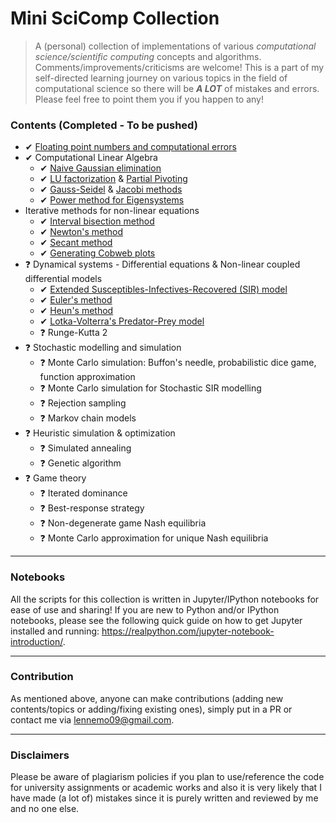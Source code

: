 # Mini SciComp Collection
> A (personal) collection of implementations of various _computational science/scientific computing_ concepts and algorithms. Comments/improvements/criticisms are welcome!
This is a part of my self-directed learning journey on various topics in the field of computational science so there will be _**A LOT**_ of mistakes and errors. Please feel free to point them you if you happen to any! 

### Contents (Completed - To be pushed)
* ✔ [Floating point numbers and computational errors](https://github.com/lennemo09/Scientific-Computing-Collection/tree/main/notebooks/floating-point-arithmetics)
* ✔ Computational Linear Algebra
  * ✔ [Naive Gaussian elimination](https://github.com/lennemo09/Scientific-Computing-Collection/blob/main/notebooks/comp-lin-alg/gaussian-elimination.ipynb)
  * ✔ [LU factorization](https://github.com/lennemo09/Scientific-Computing-Collection/blob/main/notebooks/comp-lin-alg/LU-factorization.ipynb) & [Partial Pivoting](https://github.com/lennemo09/Scientific-Computing-Collection/blob/main/notebooks/comp-lin-alg/partial-pivoting.ipynb)
  * ✔ [Gauss-Seidel](https://github.com/lennemo09/scientific-computing-collection/blob/main/notebooks/comp-lin-alg/gauss-seidel-method.ipynb) & [Jacobi methods](https://github.com/lennemo09/scientific-computing-collection/blob/main/notebooks/comp-lin-alg/jacobi-method.ipynb)
  * ✔ [Power method for Eigensystems](https://github.com/lennemo09/scientific-computing-collection/blob/main/notebooks/comp-lin-alg/power-method.ipynb)
* Iterative methods for non-linear equations
  * ✔ [Interval bisection method](https://github.com/lennemo09/scientific-computing-collection/blob/main/notebooks/iterative-methods-for-non-linear-systems/bisection-method.ipynb)
  * ✔ [Newton's method](https://github.com/lennemo09/scientific-computing-collection/blob/main/notebooks/iterative-methods-for-non-linear-systems/newton-method.ipynb)
  * ✔ [Secant method](https://github.com/lennemo09/scientific-computing-collection/blob/main/notebooks/iterative-methods-for-non-linear-systems/secant-method.ipynb)
  * ✔ [Generating Cobweb plots](https://github.com/lennemo09/scientific-computing-collection/blob/main/notebooks/iterative-methods-for-non-linear-systems/cobweb-model.ipynb)
* ❓ Dynamical systems - Differential equations & Non-linear coupled differential models
  * ✔ [Extended Susceptibles-Infectives-Recovered (SIR) model](https://github.com/lennemo09/scientific-computing-collection/blob/main/notebooks/dynamical-systems-and-ODEs/SIR.ipynb)
  * ✔ [Euler's method](https://github.com/lennemo09/scientific-computing-collection/blob/main/notebooks/dynamical-systems-and-ODEs/eulers-method.ipynb)
  * ✔ [Heun's method](https://github.com/lennemo09/scientific-computing-collection/blob/main/notebooks/dynamical-systems-and-ODEs/heuns-method.ipynb)
  * ✔ [Lotka-Volterra's Predator-Prey model](https://github.com/lennemo09/scientific-computing-collection/blob/main/notebooks/misc/predator-prey-model.ipynb)
  * ❓ Runge-Kutta 2
* ❓ Stochastic modelling and simulation
  * ❓ Monte Carlo simulation: Buffon's needle, probabilistic dice game, function approximation
  * ❓ Monte Carlo simulation for Stochastic SIR modelling
  * ❓ Rejection sampling
  * ❓ Markov chain models
* ❓ Heuristic simulation & optimization
  * ❓ Simulated annealing
  * ❓ Genetic algorithm
* ❓ Game theory
  * ❓ Iterated dominance
  * ❓ Best-response strategy
  * ❓ Non-degenerate game Nash equilibria
  * ❓ Monte Carlo approximation for unique Nash equilibria

---

### Notebooks
All the scripts for this collection is written in Jupyter/IPython notebooks for ease of use and sharing! 
If you are new to Python and/or IPython notebooks, please see the following quick guide on how to get Jupyter installed and running: https://realpython.com/jupyter-notebook-introduction/.

---

### Contribution
As mentioned above, anyone can make contributions (adding new contents/topics or adding/fixing existing ones), simply put in a PR or contact me via lennemo09@gmail.com.

---

### Disclaimers
Please be aware of plagiarism policies if you plan to use/reference the code for university assignments or academic works and also it is very likely that I have made (a lot of) mistakes since it is purely written and reviewed by me and no one else.
